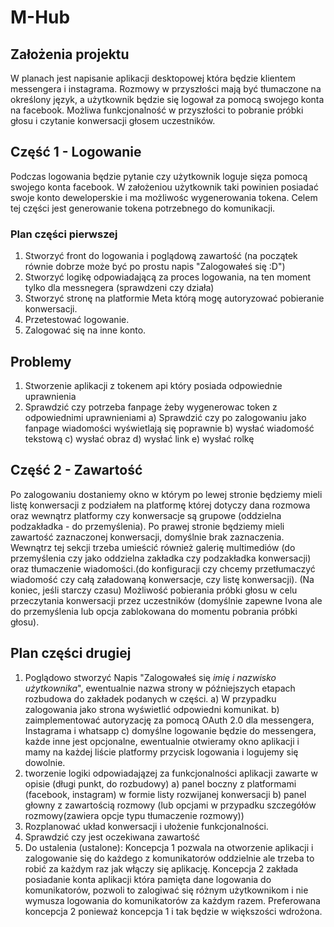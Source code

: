 # M-Hub
## Założenia projektu
W planach jest napisanie aplikacji desktopowej która będzie klientem messengera i instagrama. Rozmowy w przyszłości mają być tłumaczone na określony język, a użytkownik będzie się logował za pomocą swojego konta na facebook.
Możliwa funkcjonalność w przyszłości to pobranie próbki głosu i czytanie konwersacji głosem uczestników.

## Część 1 - Logowanie
Podczas logowania będzie pytanie czy użytkownik loguje sięza pomocą swojego konta facebook. W założeniou użytkownik taki powinien posiadać swoje konto deweloperskie i ma możliwośc wygenerowania tokena. Celem tej części jest generowanie tokena potrzebnego do komunikacji.

### Plan części pierwszej
1. Stworzyć front do logowania i poglądową zawartość (na początek równie dobrze może być po prostu napis "Zalogowałeś się :D")
2. Stworzyć logikę odpowiadającą za proces logowania, na ten moment tylko dla  messnegera (sprawdzeni czy działa)
3. Stworzyć stronę na platformie Meta którą mogę autoryzować pobieranie konwersacji. 
4. Przetestować logowanie.
5. Zalogować się na inne konto.
## Problemy
1. Stworzenie aplikacji z tokenem api który posiada odpowiednie uprawnienia
2. Sprawdzić czy potrzeba fanpage żeby wygenerowac token z odpowiednimi uprawnieniami
  a) Sprawdzić czy po zalogowaniu jako fanpage wiadomości wyświetlają się poprawnie
  b) wysłać wiadomość tekstową 
  c) wysłać obraz
  d) wysłać link
  e) wysłać rolkę 


## Część 2 - Zawartość
Po zalogowaniu dostaniemy okno w którym po lewej stronie będziemy mieli listę konwersacji z podziałem na platformę której dotyczy dana rozmowa oraz wewnątrz platformy czy konwersacje są grupowe (oddzielna podzakładka - do przemyślenia).
Po prawej stronie będziemy mieli zawartość zaznaczonej konwersacji, domyślnie brak zaznaczenia. Wewnątrz tej sekcji trzeba umieścić również galerię multimediów (do przemyślenia czy jako oddzielna zakładka czy podzakładka konwersacji) oraz tłumaczenie wiadomości.(do konfiguracji czy chcemy przetłumaczyć wiadomość czy całą załadowaną konwersacje, czy listę konwersacji).
(Na koniec, jeśli starczy czasu)
Możliwość pobierania próbki głosu w celu przeczytania konwersacji przez uczestników (domyślnie zapewne Ivona ale do przemyślenia lub opcja zablokowana do momentu pobrania próbki głosu).

## Plan części drugiej
1. Poglądowo stworzyć Napis "Zalogowałeś się *imię i nazwisko użytkownika*", ewentualnie nazwa strony w późniejszych etapach rozbudowa do zakładek podanych w części.
a) W przypadku zalogowania jako strona wyświetlić odpowiedni komunikat.
b) zaimplementować autoryzację za pomocą OAuth 2.0 dla messengera, Instagrama i whatsapp
c) domyślne logowanie będzie do messengera, każde inne jest opcjonalne, ewentualnie otwieramy okno aplikacji i mamy na każdej liście platformy przycisk logowania i logujemy się dowolnie.
3. tworzenie logiki odpowiadajązej za funkcjonalności aplikacji zawarte w opisie (długi punkt, do rozbudowy)
   a) panel boczny z platformami (facebook, instagram) w formie listy rozwijanej konwersacji
   b) panel głowny z zawartością rozmowy (lub opcjami w przypadku szczegółów rozmowy(zawiera opcje typu tłumaczenie rozmowy))
4. Rozplanować układ konwersacji i ułożenie funkcjonalności.
5. Sprawdzić czy jest oczekiwana zawartość 
6. Do ustalenia (ustalone): Koncepcja 1 pozwala na otworzenie aplikacji i zalogowanie się do każdego z komunikatorów oddzielnie ale trzeba to robić za każdym raz jak włączy się aplikację. 
Koncepcja 2 zakłada posiadanie konta aplikacji która pamięta dane logowania do komunikatorów, pozwoli to zalogiwać się różnym użytkownikom i nie wymusza logowania do komunikatorów za każdym razem.
Preferowana koncepcja 2 ponieważ koncepcja 1 i tak będzie w większości wdrożona.